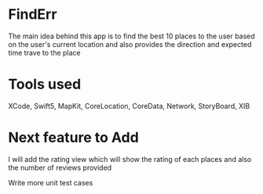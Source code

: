 # FindErr
<p>The main idea behind this app is to find the best 10 places to the user based on the user's current location and also provides the direction and expected time trave to the place
  
<h1>Tools used</h1>
<p>XCode, Swift5, MapKit, CoreLocation, CoreData, Network, StoryBoard, XIB</p>

<h1>Next feature to Add</h1>
<p>I will add the rating view which will show the rating of each places and also the number of reviews provided</p>
<p>Write more unit test cases</p>

